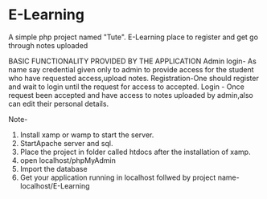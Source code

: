 # E-Learning
A simple php project named "Tute". E-Learning place to register and get go through notes uploaded

BASIC FUNCTIONALITY PROVIDED BY THE APPLICATION
Admin login- As name say credential given only to admin to provide access for the student who have requested access,upload notes.
Registration-One should register and wait to login until the request for access to accepted.
Login - Once request been accepted and have access to notes uploaded by admin,also can edit their personal details.

Note-
1. Install xamp or wamp to start the server.
2. StartApache server and sql.
3. Place the project in folder called htdocs after the installation of xamp.
4. open localhost/phpMyAdmin
5. Import the database
6. Get your application running in localhost follwed by project name- localhost/E-Learning
